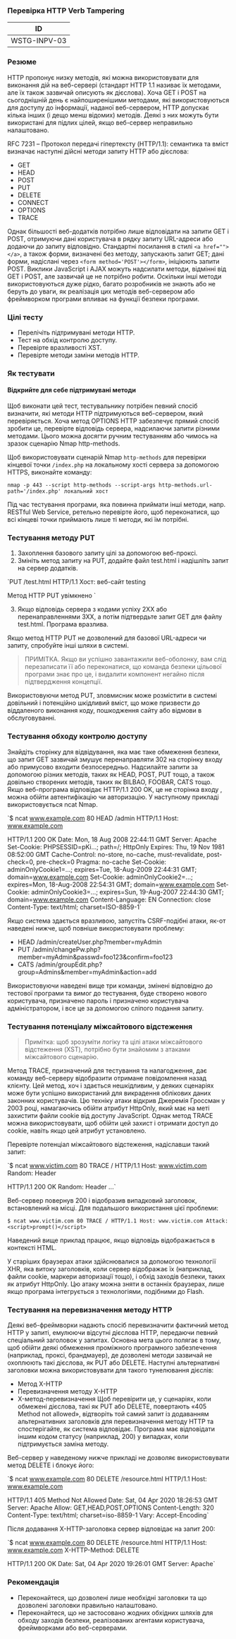 ### Перевірка HTTP Verb Tampering

| ID |
| --- |
| WSTG-INPV-03 |

### Резюме
HTTP пропонує низку методів, які можна використовувати для виконання дій на веб-сервері (стандарт HTTP 1.1 називає їх методами, але їх також зазвичай описують як дієслова). Хоча GET і POST на сьогоднішній день є найпоширенішими методами, які використовуються для доступу до інформації, наданої веб-сервером, HTTP допускає кілька інших (і дещо менш відомих) методів. Деякі з них можуть бути використані для підлих цілей, якщо веб-сервер неправильно налаштовано.

RFC 7231 – Протокол передачі гіпертексту (HTTP/1.1): семантика та вміст визначає наступні дійсні методи запиту HTTP або дієслова:
- GET
- HEAD
- POST
- PUT
- DELETE
- CONNECT
- OPTIONS
- TRACE

Однак більшості веб-додатків потрібно лише відповідати на запити GET і POST, отримуючи дані користувача в рядку запиту URL-адреси або додаючи до запиту відповідно. Стандартні посилання в стилі `<a href=""></a>`, а також форми, визначені без методу, запускають запит GET; дані форми, надіслані через `<form method='POST'></form>`, ініціюють запити POST. Виклики JavaScript і AJAX можуть надсилати методи, відмінні від GET і POST, але зазвичай це не потрібно робити. Оскільки інші методи використовуються дуже рідко, багато розробників не знають або не беруть до уваги, як реалізація цих методів веб-сервером або фреймворком програми впливає на функції безпеки програми.

### Цілі тесту
- Перелічіть підтримувані методи HTTP.
- Тест на обхід контролю доступу.
- Перевірте вразливості XST.
- Перевірте методи заміни методів HTTP.

### Як тестувати
#### Відкрийте для себе підтримувані методи
Щоб виконати цей тест, тестувальнику потрібен певний спосіб визначити, які методи HTTP підтримуються веб-сервером, який перевіряється. Хоча метод OPTIONS HTTP забезпечує прямий спосіб зробити це, перевірте відповідь сервера, надсилаючи запити різними методами. Цього можна досягти ручним тестуванням або чимось на зразок сценарію Nmap http-methods.

Щоб використовувати сценарій Nmap `http-methods` для перевірки кінцевої точки `/index.php` на локальному хості сервера за допомогою HTTPS, виконайте команду:

`nmap -p 443 --script http-methods --script-args http-methods.url-path='/index.php' локальний хост`

Під час тестування програми, яка повинна приймати інші методи, напр. RESTful Web Service, ретельно перевірте його, щоб переконатися, що всі кінцеві точки приймають лише ті методи, які їм потрібні.

### Тестування методу PUT
1. Захоплення базового запиту цілі за допомогою веб-проксі.
2. Змініть метод запиту на PUT, додайте файл test.html і надішліть запит на сервер додатків.

`PUT /test.html HTTP/1.1
Хост: веб-сайт testing

<html>
Метод HTTP PUT увімкнено
</html>`

3. Якщо відповідь сервера з кодами успіху 2XX або перенаправленнями 3XX, а потім підтвердьте запит GET для файлу test.html. Програма вразлива.

Якщо метод HTTP PUT не дозволений для базової URL-адреси чи запиту, спробуйте інші шляхи в системі.

> ПРИМІТКА. Якщо ви успішно завантажили веб-оболонку, вам слід перезаписати її або переконатися, що команда безпеки цільової програми знає про це, і видалити компонент негайно після підтвердження концепції.

Використовуючи метод PUT, зловмисник може розмістити в системі довільний і потенційно шкідливий вміст, що може призвести до віддаленого виконання коду, пошкодження сайту або відмови в обслуговуванні.


### Тестування обходу контролю доступу
Знайдіть сторінку для відвідування, яка має таке обмеження безпеки, що запит GET зазвичай змушує перенаправляти 302 на сторінку входу або примусово входити безпосередньо. Надсилайте запити за допомогою різних методів, таких як HEAD, POST, PUT тощо, а також довільно створених методів, таких як BILBAO, FOOBAR, CATS тощо. Якщо веб-програма відповідає HTTP/1.1 200 OK, це не сторінка входу , можна обійти автентифікацію чи авторизацію. У наступному прикладі використовується ncat Nmap.

`$ ncat www.example.com 80
HEAD /admin HTTP/1.1
Host: www.example.com

HTTP/1.1 200 OK
Date: Mon, 18 Aug 2008 22:44:11 GMT
Server: Apache
Set-Cookie: PHPSESSID=pKi...; path=/; HttpOnly
Expires: Thu, 19 Nov 1981 08:52:00 GMT
Cache-Control: no-store, no-cache, must-revalidate, post-check=0, pre-check=0
Pragma: no-cache
Set-Cookie: adminOnlyCookie1=...; expires=Tue, 18-Aug-2009 22:44:31 GMT; domain=www.example.com
Set-Cookie: adminOnlyCookie2=...; expires=Mon, 18-Aug-2008 22:54:31 GMT; domain=www.example.com
Set-Cookie: adminOnlyCookie3=...; expires=Sun, 19-Aug-2007 22:44:30 GMT; domain=www.example.com
Content-Language: EN
Connection: close
Content-Type: text/html; charset=ISO-8859-1`

Якщо система здається вразливою, запустіть CSRF-подібні атаки, як-от наведені нижче, щоб повніше використовувати проблему:

- HEAD /admin/createUser.php?member=myAdmin
- PUT /admin/changePw.php?member=myAdmin&passwd=foo123&confirm=foo123
- CATS /admin/groupEdit.php?group=Admins&member=myAdmin&action=add

Використовуючи наведені вище три команди, змінені відповідно до тестової програми та вимог до тестування, буде створено нового користувача, призначено пароль і призначено користувача адміністратором, і все це за допомогою сліпого подання запиту.

### Тестування потенціалу міжсайтового відстеження
> Примітка: щоб зрозуміти логіку та цілі атаки міжсайтового відстеження (XST), потрібно бути знайомим з атаками міжсайтового сценарію.

Метод TRACE, призначений для тестування та налагодження, дає команду веб-серверу відобразити отримане повідомлення назад клієнту. Цей метод, хоч і здається нешкідливим, у деяких сценаріях може бути успішно використаний для викрадення облікових даних законних користувачів. Цю техніку атаки відкрив Джеремія Гроссман у 2003 році, намагаючись обійти атрибут HttpOnly, який має на меті захистити файли cookie від доступу JavaScript. Однак метод TRACE можна використовувати, щоб обійти цей захист і отримати доступ до cookie, навіть якщо цей атрибут установлено.

Перевірте потенціал міжсайтового відстеження, надіславши такий запит:

`$ ncat www.victim.com 80
TRACE / HTTP/1.1
Host: www.victim.com
Random: Header

HTTP/1.1 200 OK
Random: Header
...`

Веб-сервер повернув 200 і відобразив випадковий заголовок, встановлений на місці. Для подальшого використання цієї проблеми:

`$ ncat www.victim.com 80
TRACE / HTTP/1.1
Host: www.victim.com
Attack: <script>prompt()</script>`

Наведений вище приклад працює, якщо відповідь відображається в контексті HTML.

У старіших браузерах атаки здійснювалися за допомогою технології XHR, яка витоку заголовків, коли сервер відображає їх (наприклад, файли cookie, маркери авторизації тощо), і обхід заходів безпеки, таких як атрибут HttpOnly. Цю атаку можна зняти в останніх браузерах, лише якщо програма інтегрується з технологіями, подібними до Flash.

### Тестування на перевизначення методу HTTP
Деякі веб-фреймворки надають спосіб перевизначити фактичний метод HTTP у запиті, емулюючи відсутні дієслова HTTP, передаючи певний спеціальний заголовок у запитах. Основна мета цього полягає в тому, щоб обійти деякі обмеження проміжного програмного забезпечення (наприклад, проксі, брандмауер), де дозволені методи зазвичай не охоплюють такі дієслова, як PUT або DELETE. Наступні альтернативні заголовки можна використовувати для такого тунелювання дієслів:

- Метод X-HTTP
- Перевизначення методу X-HTTP
- X-метод-перевизначення
Щоб перевірити це, у сценаріях, коли обмежені дієслова, такі як PUT або DELETE, повертають «405 Method not allowed», відтворіть той самий запит із додаванням альтернативних заголовків для перевизначення методу HTTP та спостерігайте, як система відповідає. Програма має відповідати іншим кодом статусу (наприклад, 200) у випадках, коли підтримується заміна методу.

Веб-сервер у наведеному нижче прикладі не дозволяє використовувати метод DELETE і блокує його:

`$ ncat www.example.com 80
DELETE /resource.html HTTP/1.1
Host: www.example.com

HTTP/1.1 405 Method Not Allowed
Date: Sat, 04 Apr 2020 18:26:53 GMT
Server: Apache
Allow: GET,HEAD,POST,OPTIONS
Content-Length: 320
Content-Type: text/html; charset=iso-8859-1
Vary: Accept-Encoding`

Після додавання X-HTTP-заголовка сервер відповідає на запит 200:

`$ ncat www.example.com 80
DELETE /resource.html HTTP/1.1
Host: www.example.com
X-HTTP-Method: DELETE

HTTP/1.1 200 OK
Date: Sat, 04 Apr 2020 19:26:01 GMT
Server: Apache`

### Рекомендацiя
- Переконайтеся, що дозволені лише необхідні заголовки та що дозволені заголовки правильно налаштовано.
- Переконайтеся, що не застосовано жодних обхідних шляхів для обходу заходів безпеки, реалізованих агентами користувача, фреймворками або веб-серверами.




